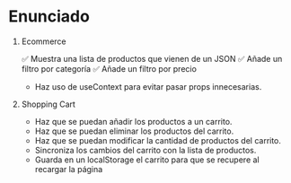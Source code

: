 # Enunciado

1. Ecommerce

    ✅ Muestra una lista de productos que vienen de un JSON
    ✅ Añade un filtro por categoría
    ✅ Añade un filtro por precio
    - Haz uso de useContext para evitar pasar props innecesarias.

2. Shopping Cart

    - Haz que se puedan añadir los productos a un carrito.
    - Haz que se puedan eliminar los productos del carrito.
    - Haz que se puedan modificar la cantidad de productos del carrito.
    - Sincroniza los cambios del carrito con la lista de productos.
    - Guarda en un localStorage el carrito para que se recupere al recargar la página
